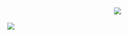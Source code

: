 <h1 align="center"> <a href="https://sunguoqi.com/"> <img src="https://readme-typing-svg.herokuapp.com/?lines=console.log(%22Hello%2C%20World!%22);祝您天天开心!&center=true&size=27"> </a> </h1>

![](https://komarev.com/ghpvc/?username=leyangjin&color=green)
